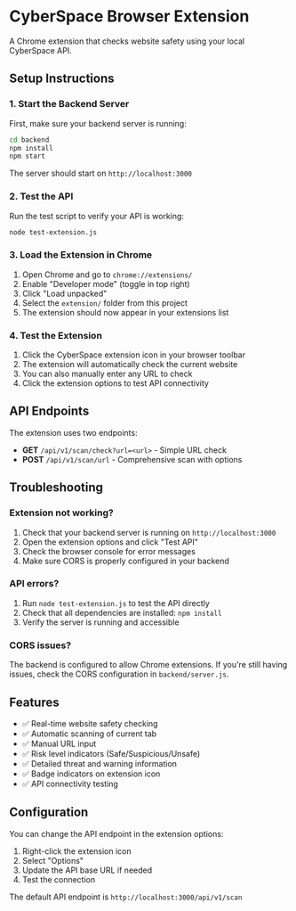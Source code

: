 # CyberSpace Browser Extension

A Chrome extension that checks website safety using your local CyberSpace API.

## Setup Instructions

### 1. Start the Backend Server

First, make sure your backend server is running:

```bash
cd backend
npm install
npm start
```

The server should start on `http://localhost:3000`

### 2. Test the API

Run the test script to verify your API is working:

```bash
node test-extension.js
```

### 3. Load the Extension in Chrome

1. Open Chrome and go to `chrome://extensions/`
2. Enable "Developer mode" (toggle in top right)
3. Click "Load unpacked"
4. Select the `extension/` folder from this project
5. The extension should now appear in your extensions list

### 4. Test the Extension

1. Click the CyberSpace extension icon in your browser toolbar
2. The extension will automatically check the current website
3. You can also manually enter any URL to check
4. Click the extension options to test API connectivity

## API Endpoints

The extension uses two endpoints:

- **GET** `/api/v1/scan/check?url=<url>` - Simple URL check
- **POST** `/api/v1/scan/url` - Comprehensive scan with options

## Troubleshooting

### Extension not working?

1. Check that your backend server is running on `http://localhost:3000`
2. Open the extension options and click "Test API"
3. Check the browser console for error messages
4. Make sure CORS is properly configured in your backend

### API errors?

1. Run `node test-extension.js` to test the API directly
2. Check that all dependencies are installed: `npm install`
3. Verify the server is running and accessible

### CORS issues?

The backend is configured to allow Chrome extensions. If you're still having issues, check the CORS configuration in `backend/server.js`.

## Features

- ✅ Real-time website safety checking
- ✅ Automatic scanning of current tab
- ✅ Manual URL input
- ✅ Risk level indicators (Safe/Suspicious/Unsafe)
- ✅ Detailed threat and warning information
- ✅ Badge indicators on extension icon
- ✅ API connectivity testing

## Configuration

You can change the API endpoint in the extension options:
1. Right-click the extension icon
2. Select "Options"
3. Update the API base URL if needed
4. Test the connection

The default API endpoint is `http://localhost:3000/api/v1/scan`
